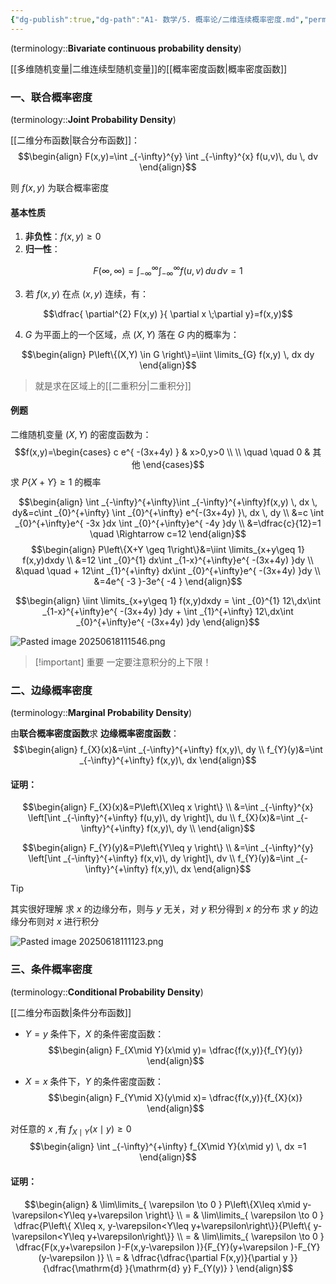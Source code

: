 ```yaml
---
{"dg-publish":true,"dg-path":"A1- 数学/5. 概率论/二维连续概率密度.md","permalink":"/A1- 数学/5. 概率论/二维连续概率密度/","dgPassFrontmatter":true,"noteIcon":"","created":"2024-04-16T13:01:27.000+08:00","updated":"2025-06-30T17:39:41.000+08:00"}
---
```


(terminology::**Bivariate continuous probability density**)

[[多维随机变量\|二维连续型随机变量]]的[[概率密度函数\|概率密度函数]]

### 一、联合概率密度 
(terminology::**Joint Probability Density**)

[[二维分布函数\|联合分布函数]]：
$$\begin{align}
F(x,y)=\int _{-\infty}^{y} \int _{-\infty}^{x} f(u,v)\, du \, dv 
\end{align}$$

则 $f(x,y)$ 为联合概率密度
#### 基本性质
1. **非负性**：$f(x,y)\geq 0$
2. **归一性**：
 
 $$F(\infty,\infty)=\int _{-\infty}^{\infty} \int _{-\infty}^{\infty} f(u,v)\, du \, dv=1$$

3. 若 $f(x,y)$ 在点 $(x,y)$ 连续，有：

$$\dfrac{ \partial^{2} F(x,y) }{ \partial x \;\partial y}=f(x,y)$$
	
4.  $G$ 为平面上的一个区域，点 $(X,Y)$ 落在 $G$ 内的概率为：

$$\begin{align}
P\left\{(X,Y) \in G \right\}=\iint \limits_{G} f(x,y) \, dx dy
\end{align}$$

>就是求在区域上的[[二重积分\|二重积分]] 

#### 例题
二维随机变量 $(X,Y)$ 的密度函数为：
$$f(x,y)=\begin{cases}
c e^{ -(3x+4y) }  & x>0,y>0 \\ \\
\quad \quad 0 & 其他
\end{cases}$$
求 $P\left\{X+Y \right\}\geq 1$ 的概率

$$\begin{align}
\int _{-\infty}^{+\infty}\int _{-\infty}^{+\infty}f(x,y) \, dx  \, dy&=c\int _{0}^{+\infty} \int _{0}^{+\infty} e^{-(3x+4y)  }\, dx \, dy \\
&=c  \int _{0}^{+\infty}e^{ -3x }dx \int _{0}^{+\infty}e^{ -4y }dy \\
&=\dfrac{c}{12}=1  \quad  \Rightarrow c=12
\end{align}$$
$$\begin{align}
P\left\{X+Y \geq 1\right\}&=\iint \limits_{x+y\geq 1} f(x,y)dxdy \\
&=12 \int _{0}^{1} dx\int _{1-x}^{+\infty}e^{ -(3x+4y) }dy \\
&\quad \quad +   12\int _{1}^{+\infty} dx\int _{0}^{+\infty}e^{ -(3x+4y) }dy \\
&=4e^{ -3 }-3e^{ -4 }
\end{align}$$



$$\begin{align}
\iint \limits_{x+y\geq 1} f(x,y)dxdy = \int _{0}^{1} 12\,dx\int _{1-x}^{+\infty}e^{ -(3x+4y) }dy  +   \int _{1}^{+\infty} 12\,dx\int _{0}^{+\infty}e^{ -(3x+4y) }dy 
\end{align}$$



![Pasted image 20250618111546.png](/img/user/Functional%20files/Photo%20Resources/Pasted%20image%2020250618111546.png)


>[!important] 重要
> 一定要注意积分的上下限！

### 二、边缘概率密度 
(terminology::**Marginal Probability Density**)

由**联合概率密度函数**求 **边缘概率密度函数**：
$$\begin{align}
f_{X}(x)&=\int _{-\infty}^{+\infty} f(x,y)\, dy \\ 
f_{Y}(y)&=\int _{-\infty}^{+\infty} f(x,y)\, dx
\end{align}$$

#### 证明：
$$\begin{align}
F_{X}(x)&=P\left\{X\leq x \right\} \\
&=\int _{-\infty}^{x} \left[\int _{-\infty}^{+\infty} f(u,y)\, dy \right]\, du  \\
f_{X}(x)&=\int _{-\infty}^{+\infty} f(x,y)\, dy \\ 
\end{align}$$

$$\begin{align}
F_{Y}(y)&=P\left\{Y\leq y \right\} \\
&=\int _{-\infty}^{y} \left[\int _{-\infty}^{+\infty} f(x,v)\, dy \right]\, dv  \\ 
f_{Y}(y)&=\int _{-\infty}^{+\infty} f(x,y)\, dx
\end{align}$$


>[!tip] 
>其实很好理解
>求 $x$ 的边缘分布，则与 $y$ 无关，对 $y$ 积分得到 $x$ 的分布
>求 $y$ 的边缘分布则对 $x$ 进行积分

![Pasted image 20250618111123.png](/img/user/Functional%20files/Photo%20Resources/Pasted%20image%2020250618111123.png)


### 三、条件概率密度 
(terminology::**Conditional Probability Density**)

[[二维分布函数\|条件分布函数]]

- $Y=y$ 条件下，$X$ 的条件密度函数：
$$\begin{align}
F_{X\mid Y}(x\mid y)= \dfrac{f(x,y)}{f_{Y}(y)} 
\end{align}$$

- $X=x$ 条件下，$Y$ 的条件密度函数：
$$\begin{align}
F_{Y\mid X}(y\mid x)= \dfrac{f(x,y)}{f_{X}(x)}
\end{align}$$

对任意的 $x$ ,有 $f_{X\mid Y}(x\mid y)\geq 0$
$$\begin{align}
\int _{-\infty}^{+\infty} f_{X\mid Y}(x\mid y) \, dx =1
\end{align}$$

#### 证明：

$$\begin{align}
 & \lim\limits_{ \varepsilon \to 0 } P\left\{X\leq x\mid y-\varepsilon<Y\leq y+\varepsilon \right\} \\
= & \lim\limits_{ \varepsilon \to 0 } \dfrac{P\left\{ X\leq x, y-\varepsilon<Y\leq y+\varepsilon\right\}}{P\left\{ y-\varepsilon<Y\leq y+\varepsilon\right\}} \\
= & \lim\limits_{ \varepsilon  \to 0 } \dfrac{F(x,y+\varepsilon )-F(x,y-\varepsilon )}{F_{Y}(y+\varepsilon )-F_{Y}(y-\varepsilon )} \\
= & \dfrac{\dfrac{\partial F(x,y)}{\partial y }}{\dfrac{\mathrm{d} }{\mathrm{d} y} F_{Y(y)} }
\end{align}$$



